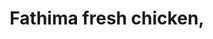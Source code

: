 ---
title: "Fathima fresh chicken,"
url: /thiruvananthapuram/fathima-fresh-chicken/
shop: butcher
---